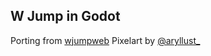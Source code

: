 ## W Jump in Godot

Porting from [wjumpweb](https://github.com/Yuu18id/wjumpweb)
Pixelart by [@aryllust_](https://twitter.com/aryllust_)
